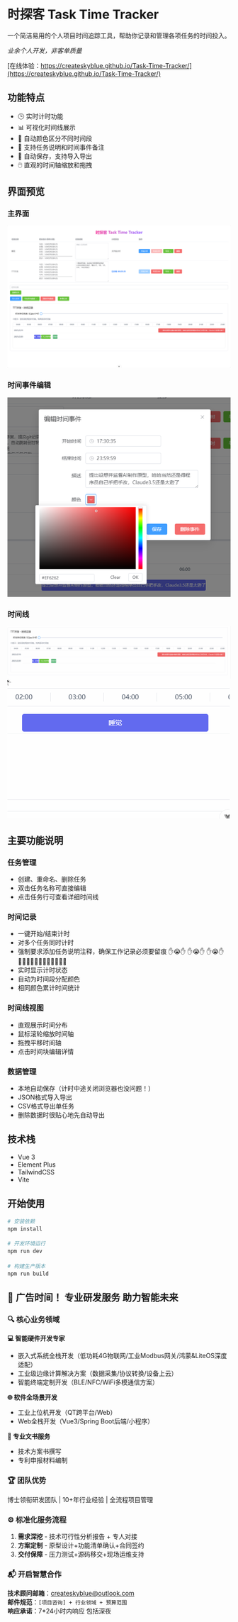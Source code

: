 # 时探客 Task Time Tracker

一个简洁易用的个人项目时间追踪工具，帮助你记录和管理各项任务的时间投入。

*业余个人开发，非客单质量*

[在线体验：https://createskyblue.github.io/Task-Time-Tracker/](https://createskyblue.github.io/Task-Time-Tracker/)

## 功能特点

- 🕒 实时计时功能
- 📊 可视化时间线展示
- 🎨 自动颜色区分不同时间段
- 📝 支持任务说明和时间事件备注
- 💾 自动保存，支持导入导出
- 🖱️ 直观的时间轴缩放和拖拽

## 界面预览

### 主界面
![主界面](./img/PixPin_2025-02-20_08-08-16.png)

### 时间事件编辑
![时间事件编辑](./img/时间事件编辑.png)

### 时间线
![拖拽移动 滚轮缩放](./img/PixPin_2025-02-20_08-10-45.gif)
![时间线事件详细](./img/PixPin_2025-02-20_08-03-00.gif)

## 主要功能说明

### 任务管理
- 创建、重命名、删除任务
- 双击任务名称可直接编辑
- 点击任务行可查看详细时间线

### 时间记录
- 一键开始/结束计时
- 对多个任务同时计时
- 强制要求添加任务说明注释，确保工作记录必须要留痕 ✋😭✋ ✋😭✋ ✋😭✋ ✍🏻✍🏻✍🏻✍🏻✍🏻✍🏻
- 实时显示计时状态
- 自动为时间段分配颜色
- 相同颜色累计时间统计

### 时间线视图
- 直观展示时间分布
- 鼠标滚轮缩放时间轴
- 拖拽平移时间轴
- 点击时间块编辑详情

### 数据管理
- 本地自动保存（计时中途关闭浏览器也没问题！）
- JSON格式导入导出
- CSV格式导出单任务
- 删除数据时很贴心地先自动导出

## 技术栈

- Vue 3
- Element Plus
- TailwindCSS
- Vite

## 开始使用

```bash
# 安装依赖
npm install

# 开发环境运行
npm run dev

# 构建生产版本
npm run build

```

## 🚀 广告时间！ 专业研发服务 助力智能未来

### 🔍 核心业务领域

**💻 智能硬件开发专家**
- 嵌入式系统全栈开发（低功耗4G物联网/工业Modbus网关/鸿蒙&LiteOS深度适配）
- 工业级边缘计算解决方案（数据采集/协议转换/设备上云）
- 智能终端定制开发（BLE/NFC/WiFi多模通信方案）

**🌐 软件全场景开发**
- 工业上位机开发（QT跨平台/Web）
- Web全栈开发（Vue3/Spring Boot后端/小程序）

**📑 专业文书服务**
- 技术方案书撰写
- 专利申报材料编制

### 🏆 团队优势
博士领衔研发团队 | 10+年行业经验 | 全流程项目管理

### ⚙️ 标准化服务流程
1. **需求深挖** - 技术可行性分析报告 + 专人对接
2. **方案定制** - 原型设计+功能清单确认+合同签约
2. **交付保障** - 压力测试+源码移交+现场运维支持

### 📬 开启智慧合作
**技术顾问邮箱**：createskyblue@outlook.com  
**邮件规范**：`[项目咨询] + 行业领域 + 预算范围`  
**响应承诺**：7*24小时内响应 包括深夜
